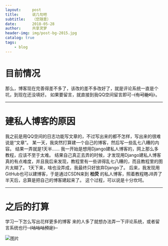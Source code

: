 ```yaml
---
layout:     post
title:      说几句吧
subtitle:   （您随意）
date:       2018-05-28
author:     共享灵梦
header-img: img/post-bg-2015.jpg
catalog: true
tags:
    - blog
---
```


# 目前情况
那么，博客现在完善得差不多了，该改的差不多改好了，就是评论系统一直是个坑，到现在还没填好。
如果要留言，就直接到我QQ空间留言即可~~（有可能吗）~~。
***
# 建私人博客的原因
我之前是用QQ空间的日志功能写文章的，不过写出来的都不怎样，写出来的很难说是“文章”。
某一天，我突然打算建一个自己的博客，然后写一些乱七八糟的内容。
结果一弄就是1天半……
我一开始是想用Django建私人博客的，网上那么多教程，应该不至于太难。
结果自己真正去弄的时候，才发现用Django建私人博客真的有点难度，并且我后来发现，教程里有一些讲得乱七八糟的，而且教程里的图片太糊了。
1天下来，啥也没弄成，我最终只好放弃Django了。
后来，我发现用GitHub也可以建博客，于是通过CSDN来到 **柏荧** 的私人博客，照着教程瞎J8弄了半天后，总算是把自己的博客建起来了。
这个过程，可以说是十分坎坷。
***
# 之后的打算
学习一下怎么写出花样更多的博客
来的人多了就想办法弄一下评论系统，或者留言系统也行~~（咕咕咕预定）~~

![图片](http://mt1.baidu.com/timg?shitu&quality=100&sharpen=100&er=&imgtype=0&wh_rate=null&size=h120&sec=1527410221&di=cf37c7c7214beece4c7bbf3933d006f4&src=http%3A%2F%2Fe.hiphotos.baidu.com%2Fimage%2F%2570%2569%2563%2Fitem%2F5ab5c9ea15ce36d3894e47a036f33a87e850b1dc.jpg)
